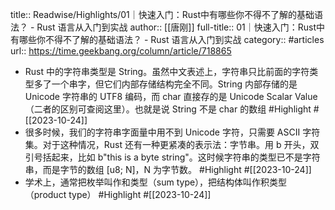 title:: Readwise/Highlights/01｜快速入门：Rust中有哪些你不得不了解的基础语法？ - Rust 语言从入门到实战
author:: [[唐刚]]
full-title:: 01｜快速入门：Rust中有哪些你不得不了解的基础语法？ - Rust 语言从入门到实战
category:: #articles
url:: https://time.geekbang.org/column/article/718865

- Rust 中的字符串类型是 String。虽然中文表述上，字符串只比前面的字符类型多了一个串字，但它们内部存储结构完全不同。String 内部存储的是 Unicode 字符串的 UTF8 编码，而 char 直接存的是 Unicode Scalar Value（二者的区别可查阅这里）。也就是说 String 不是 char 的数组 #Highlight #[[2023-10-24]]
- 很多时候，我们的字符串字面量中用不到 Unicode 字符，只需要 ASCII 字符集。对于这种情况，Rust 还有一种更紧凑的表示法：字节串。用 b 开头，双引号括起来，比如 b"this is a byte string"。这时候字符串的类型已不是字符串，而是字节的数组 [u8; N]，N 为字节数。 #Highlight #[[2023-10-24]]
- 学术上，通常把枚举叫作和类型（sum type），把结构体叫作积类型（product type） #Highlight #[[2023-10-24]]